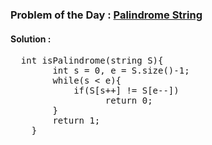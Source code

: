 ### Problem of the Day : [Palindrome String](https://practice.geeksforgeeks.org/problems/palindrome-string0817/1)

#### Solution :
<pre>
  int isPalindrome(string S){
	    int s = 0, e = S.size()-1;
	    while(s < e){
	        if(S[s++] != S[e--])    
                  return 0;
	    }
	    return 1;
	}
</pre>
